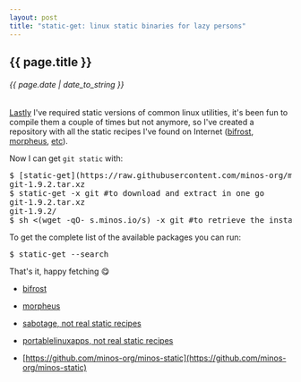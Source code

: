 ```yaml
---
layout: post
title: "static-get: linux static binaries for lazy persons"
---
```


## {{ page.title }}

###### {{ page.date | date_to_string }}

[Lastly](http://javier.io/blog/en/2015/02/27/wget-finder.html) I've required static versions of common linux utilities, it's been fun to compile them a couple of times but not anymore, so I've created a repository with all the static recipes I've found on Internet ([bifrost](https://github.com/jelaas/bifrost-build), [morpheus](http://morpheus.2f30.org/), [etc](https://github.com/minos-org/minos-static/tree/master/misc-autosync-resources)).

Now I can get `git static` with:

<pre class="sh_sh">
$ [static-get](https://raw.githubusercontent.com/minos-org/minos-static/master/static-get) git
git-1.9.2.tar.xz
$ static-get -x git #to download and extract in one go
git-1.9.2.tar.xz
git-1.9.2/
$ sh <(wget -qO- s.minos.io/s) -x git #to retrieve the installer, download the target and extract it in one go
</pre>

To get the complete list of the available packages you can run:

<pre class="sh_sh">
$ static-get --search
</pre>

That's it, happy fetching &#128523;

- [bifrost](https://github.com/jelaas/bifrost-build)
- [morpheus](http://morpheus.2f30.org/)
- [sabotage, not real static recipes](https://github.com/sabotage-linux/sabotage)
- [portablelinuxapps, not real static recipes](http://portablelinuxapps.org)

- [https://github.com/minos-org/minos-static](https://github.com/minos-org/minos-static)
